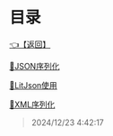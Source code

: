 # 目录  


[👈【返回】](/--Catalog--/dotnet/CSharp笔记/--Catalog--CSharp笔记)  


[📜JSON序列化](/dotnet/CSharp笔记/XML和JSON序列化/JSON序列化)  

[📜LitJson使用](/dotnet/CSharp笔记/XML和JSON序列化/LitJson使用)  

[📜XML序列化](/dotnet/CSharp笔记/XML和JSON序列化/XML序列化.txt)  







> 2024/12/23 4:42:17
